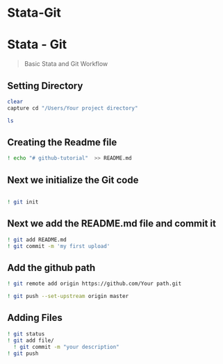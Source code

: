 # Stata-Git

# Stata - Git
> Basic Stata and Git Workflow
## Setting Directory
```bash
clear
capture cd "/Users/Your project directory"

ls
```
## Creating the Readme file 
```bash
! echo "# github-tutorial"  >> README.md
```
## Next we initialize the Git code
```bash

! git init

```

##  Next we add the README.md file and commit it
```bash
! git add README.md
! git commit -m 'my first upload'
```

## Add the github path

```bash
! git remote add origin https://github.com/Your path.git

! git push --set-upstream origin master
```

## Adding Files 

```bash
! git status
! git add file/ 
  ! git commit -m "your description"
! git push
```
